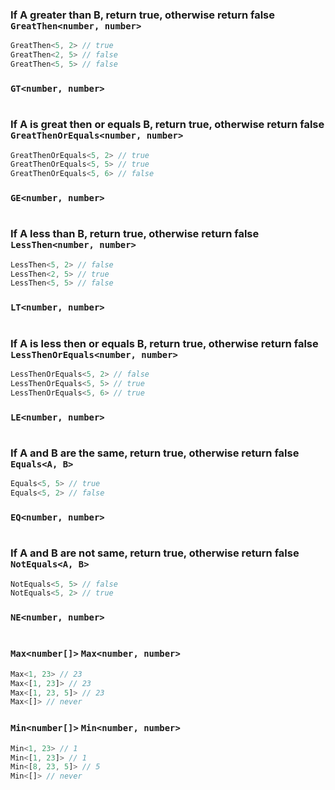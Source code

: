 
### If A greater than B, return true, otherwise return false `GreatThen<number, number>`


``` typescript
GreatThen<5, 2> // true
GreatThen<2, 5> // false
GreatThen<5, 5> // false
```

			
###  `GT<number, number>`


``` typescript

```

			
### If A is great then or equals B, return true, otherwise return false `GreatThenOrEquals<number, number>`


``` typescript
GreatThenOrEquals<5, 2> // true
GreatThenOrEquals<5, 5> // true
GreatThenOrEquals<5, 6> // false
```

			
###  `GE<number, number>`


``` typescript

```

			
### If A less than B, return true, otherwise return false `LessThen<number, number>`


``` typescript
LessThen<5, 2> // false
LessThen<2, 5> // true
LessThen<5, 5> // false
```

			
###  `LT<number, number>`


``` typescript

```

			
### If A is less then or equals B, return true, otherwise return false `LessThenOrEquals<number, number>`


``` typescript
LessThenOrEquals<5, 2> // false
LessThenOrEquals<5, 5> // true
LessThenOrEquals<5, 6> // true
```

			
###  `LE<number, number>`


``` typescript

```

			
### If A and B are the same, return true, otherwise return false `Equals<A, B>`


``` typescript
Equals<5, 5> // true
Equals<5, 2> // false
```

			
###  `EQ<number, number>`


``` typescript

```

			
### If A and B are not same, return true, otherwise return false `NotEquals<A, B>`


``` typescript
NotEquals<5, 5> // false
NotEquals<5, 2> // true
```

			
###  `NE<number, number>`


``` typescript

```

			
###  `Max<number[]>` `Max<number, number>`


``` typescript
Max<1, 23> // 23
Max<[1, 23]> // 23
Max<[1, 23, 5]> // 23
Max<[]> // never
```

			
###  `Min<number[]>` `Min<number, number>`


``` typescript
Min<1, 23> // 1
Min<[1, 23]> // 1
Min<[8, 23, 5]> // 5
Min<[]> // never
```

			